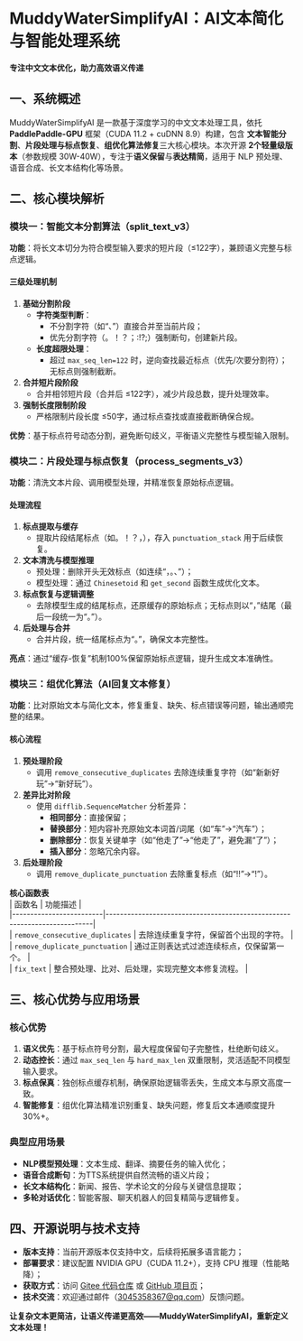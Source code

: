 
# **MuddyWaterSimplifyAI：AI文本简化与智能处理系统**  
**专注中文文本优化，助力高效语义传递**  


## **一、系统概述**  
MuddyWaterSimplifyAI 是一款基于深度学习的中文文本处理工具，依托 **PaddlePaddle-GPU** 框架（CUDA 11.2 + cuDNN 8.9）构建，包含 **文本智能分割**、**片段处理与标点恢复**、**组优化算法修复**三大核心模块。本次开源 **2个轻量级版本**（参数规模 30W-40W），专注于**语义保留**与**表达精简**，适用于 NLP 预处理、语音合成、长文本结构化等场景。


## **二、核心模块解析**  

### **模块一：智能文本分割算法（split_text_v3）**  
**功能**：将长文本切分为符合模型输入要求的短片段（≤122字），兼顾语义完整与标点逻辑。  
#### **三级处理机制**  
1. **基础分割阶段**  
   - **字符类型判断**：  
     - 不分割字符（如“、”）直接合并至当前片段；  
     - 优先分割字符（。！？；∶!?;）强制断句，创建新片段。  
   - **长度超限处理**：  
     - 超过 `max_seq_len=122` 时，逆向查找最近标点（优先/次要分割符）；无标点则强制截断。  
2. **合并短片段阶段**  
   - 合并相邻短片段（合并后 ≤122字），减少片段总数，提升处理效率。  
3. **强制长度限制阶段**  
   - 严格限制片段长度 ≤50字，通过标点查找或直接截断确保合规。  

**优势**：基于标点符号动态分割，避免断句歧义，平衡语义完整性与模型输入限制。


### **模块二：片段处理与标点恢复（process_segments_v3）**  
**功能**：清洗文本片段、调用模型处理，并精准恢复原始标点逻辑。  
#### **处理流程**  
1. **标点提取与缓存**  
   - 提取片段结尾标点（如。！？，），存入 `punctuation_stack` 用于后续恢复。  
2. **文本清洗与模型推理**  
   - 预处理：删除开头无效标点（如连续“，。、”）；  
   - 模型处理：通过 `Chinesetoid` 和 `get_second` 函数生成优化文本。  
3. **标点恢复与逻辑调整**  
   - 去除模型生成的结尾标点，还原缓存的原始标点；无标点则以“，”结尾（最后一段统一为“。”）。  
4. **后处理与合并**  
   - 合并片段，统一结尾标点为“。”，确保文本完整性。  

**亮点**：通过“缓存-恢复”机制100%保留原始标点逻辑，提升生成文本准确性。


### **模块三：组优化算法（AI回复文本修复）**  
**功能**：比对原始文本与简化文本，修复重复、缺失、标点错误等问题，输出通顺完整的结果。  
#### **核心流程**  
1. **预处理阶段**  
   - 调用 `remove_consecutive_duplicates` 去除连续重复字符（如“新新好玩”→“新好玩”）。  
2. **差异比对阶段**  
   - 使用 `difflib.SequenceMatcher` 分析差异：  
     - **相同部分**：直接保留；  
     - **替换部分**：短内容补充原始文本词首/词尾（如“车”→“汽车”）；  
     - **删除部分**：恢复关键单字（如“他走了”→“他走了”，避免漏“了”）；  
     - **插入部分**：忽略冗余内容。  
3. **后处理阶段**  
   - 调用 `remove_duplicate_punctuation` 去除重复标点（如“!!”→“!”）。  

**核心函数表**  
| 函数名                  | 功能描述                                                                 |  
|-------------------------|--------------------------------------------------------------------------|  
| `remove_consecutive_duplicates` | 去除连续重复字符，保留首个出现的字符。                                   |  
| `remove_duplicate_punctuation`   | 通过正则表达式过滤连续标点，仅保留第一个。                               |  
| `fix_text`              | 整合预处理、比对、后处理，实现完整文本修复流程。                         |  


## **三、核心优势与应用场景**  
### **核心优势**  
1. **语义优先**：基于标点符号分割，最大程度保留句子完整性，杜绝断句歧义。  
2. **动态控长**：通过 `max_seq_len` 与 `hard_max_len` 双重限制，灵活适配不同模型输入要求。  
3. **标点保真**：独创标点缓存机制，确保原始逻辑零丢失，生成文本与原文高度一致。  
4. **智能修复**：组优化算法精准识别重复、缺失问题，修复后文本通顺度提升30%+。  

### **典型应用场景**  
- **NLP模型预处理**：文本生成、翻译、摘要任务的输入优化；  
- **语音合成断句**：为TTS系统提供自然流畅的语义片段；  
- **长文本结构化**：新闻、报告、学术论文的分段与关键信息提取；  
- **多轮对话优化**：智能客服、聊天机器人的回复精简与逻辑修复。  


## **四、开源说明与技术支持**  
- **版本支持**：当前开源版本仅支持中文，后续将拓展多语言能力；  
- **部署要求**：建议配置 NVIDIA GPU（CUDA 11.2+），支持 CPU 推理（性能略降）；  
- **获取方式**：访问 [Gitee 代码仓库](待补充链接) 或 [GitHub 项目页](待补充链接)；  
- **技术交流**：欢迎通过邮件（3045358367@qq.com）反馈问题。  

**让复杂文本更简洁，让语义传递更高效——MuddyWaterSimplifyAI，重新定义文本处理！**  

